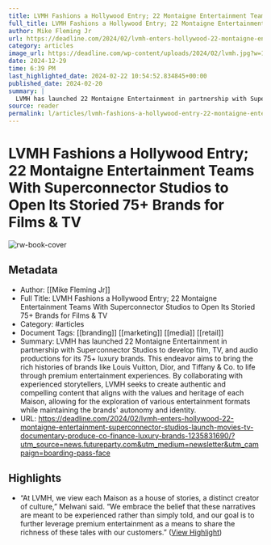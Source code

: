 ```yaml
---
title: LVMH Fashions a Hollywood Entry; 22 Montaigne Entertainment Teams With Superconnector Studios to Open Its Storied 75+ Brands for Films & TV
full_title: LVMH Fashions a Hollywood Entry; 22 Montaigne Entertainment Teams With Superconnector Studios to Open Its Storied 75+ Brands for Films & TV
author: Mike Fleming Jr
url: https://deadline.com/2024/02/lvmh-enters-hollywood-22-montaigne-entertainment-superconnector-studios-launch-movies-tv-documentary-produce-co-finance-luxury-brands-1235831690/?utm_source=news.futureparty.com&utm_medium=newsletter&utm_campaign=boarding-pass-face
category: articles
image_url: https://deadline.com/wp-content/uploads/2024/02/lvmh.jpg?w=1024
date: 2024-12-29
time: 6:39 PM
last_highlighted_date: 2024-02-22 10:54:52.834845+00:00
published_date: 2024-02-20
summary: |
  LVMH has launched 22 Montaigne Entertainment in partnership with Superconnector Studios to develop film, TV, and audio productions for its 75+ luxury brands. This endeavor aims to bring the rich histories of brands like Louis Vuitton, Dior, and Tiffany & Co. to life through premium entertainment experiences. By collaborating with experienced storytellers, LVMH seeks to create authentic and compelling content that aligns with the values and heritage of each Maison, allowing for the exploration of various entertainment formats while maintaining the brands' autonomy and identity.
source: reader
permalink: l/articles/lvmh-fashions-a-hollywood-entry-22-montaigne-entertainment-teams-with-superconnector-studios-to-open-its-storied-75-brands-for-films-tv
---
```

# LVMH Fashions a Hollywood Entry; 22 Montaigne Entertainment Teams With Superconnector Studios to Open Its Storied 75+ Brands for Films & TV

![rw-book-cover](https://deadline.com/wp-content/uploads/2024/02/lvmh.jpg?w=1024)

## Metadata
- Author: [[Mike Fleming Jr]]
- Full Title: LVMH Fashions a Hollywood Entry; 22 Montaigne Entertainment Teams With Superconnector Studios to Open Its Storied 75+ Brands for Films & TV
- Category: #articles
- Document Tags: [[branding]] [[marketing]] [[media]] [[retail]] 
- Summary: LVMH has launched 22 Montaigne Entertainment in partnership with Superconnector Studios to develop film, TV, and audio productions for its 75+ luxury brands. This endeavor aims to bring the rich histories of brands like Louis Vuitton, Dior, and Tiffany & Co. to life through premium entertainment experiences. By collaborating with experienced storytellers, LVMH seeks to create authentic and compelling content that aligns with the values and heritage of each Maison, allowing for the exploration of various entertainment formats while maintaining the brands' autonomy and identity.
- URL: https://deadline.com/2024/02/lvmh-enters-hollywood-22-montaigne-entertainment-superconnector-studios-launch-movies-tv-documentary-produce-co-finance-luxury-brands-1235831690/?utm_source=news.futureparty.com&utm_medium=newsletter&utm_campaign=boarding-pass-face

## Highlights
- “At LVMH, we view each Maison as a house of stories, a distinct creator of culture,” Melwani said. “We embrace the belief that these narratives are meant to be experienced rather than simply told, and our goal is to further leverage premium entertainment as a means to share the richness of these tales with our customers.” ([View Highlight](https://read.readwise.io/read/01hq878cj7yer4z5wdxae9tvpn))


